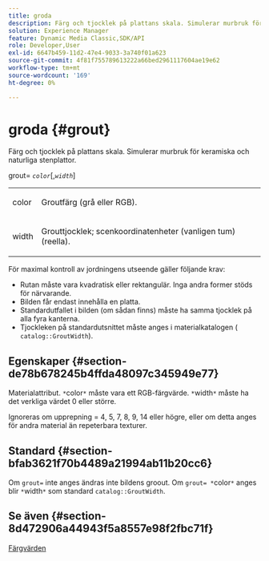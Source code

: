 ```yaml
---
title: groda
description: Färg och tjocklek på plattans skala. Simulerar murbruk för keramiska och naturliga stenplattor.
solution: Experience Manager
feature: Dynamic Media Classic,SDK/API
role: Developer,User
exl-id: 6647b459-11d2-47e4-9033-3a740f01a623
source-git-commit: 4f81f755789613222a66bed2961117604ae19e62
workflow-type: tm+mt
source-wordcount: '169'
ht-degree: 0%

---
```


# groda {#grout}

Färg och tjocklek på plattans skala. Simulerar murbruk för keramiska och naturliga stenplattor.

grout= *`color`*[,*`width`*]

<table id="simpletable_302B78CFC8F14E0F962D1D2064AD1371"> 
 <tr class="strow"> 
  <td class="stentry"> <p> <span class="codeph"> <span class="varname"> color </span> </span> </p> </td>
  <td class="stentry"> <p>Groutfärg (grå eller RGB). </p> </td> 
 </tr> 
 <tr class="strow"> 
  <td class="stentry"> <p> <span class="codeph"> <span class="varname"> width </span> </span> </p> </td>
  <td class="stentry"> <p>Grouttjocklek; scenkoordinatenheter (vanligen tum) (reella). </p> </td>
 </tr> 
</table>

För maximal kontroll av jordningens utseende gäller följande krav:

* Rutan måste vara kvadratisk eller rektangulär. Inga andra former stöds för närvarande.
* Bilden får endast innehålla en platta.
* Standardutfallet i bilden (om sådan finns) måste ha samma tjocklek på alla fyra kanterna.
* Tjockleken på standardutsnittet måste anges i materialkatalogen ( `catalog::GroutWidth`).

## Egenskaper {#section-de78b678245b4ffda48097c345949e77}

Materialattribut. `*`color`*` måste vara ett RGB-färgvärde. `*`width`*` måste ha det verkliga värdet 0 eller större.

Ignoreras om upprepning = 4, 5, 7, 8, 9, 14 eller högre, eller om detta anges för andra material än repeterbara texturer.

## Standard {#section-bfab3621f70b4489a21994ab11b20cc6}

Om `grout=` inte anges ändras inte bildens groout. Om `grout= *`color`*` anges blir `*`width`*` som standard `catalog::GroutWidth`.

## Se även {#section-8d472906a44943f5a8557e98f2fbc71f}

[Färgvärden](../../../../../ir-api/http-protocol/image-rendering-api-ref/c-ir-http-protocol-ref/c-ir-http-protocol-syntax-and-features/r-ir-color-values.md#reference-657f95c0841742d2a55a48bc938303f6)
